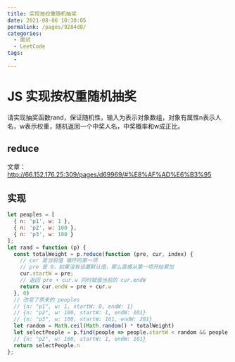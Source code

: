 ```yaml
---
title: 实现按权重随机抽奖
date: 2021-08-06 10:30:05
permalink: /pages/9284d8/
categories:
  - 面试
  - LeetCode
tags:
  - 
---
```


# JS 实现按权重随机抽奖

请实现抽奖函数rand，保证随机性，输入为表示对象数组，对象有属性n表示人名，w表示权重，随机返回一个中奖人名，中奖概率和w成正比。
<!-- more -->

## reduce

文章：http://66.152.176.25:309/pages/d69969/#%E8%AF%AD%E6%B3%95

## 实现
```js
let peoples = [
  { n: 'p1', w: 1 },
  { n: 'p2', w: 100 },
  { n: 'p3', w: 100 }
];
let rand = function (p) {
  const totalWeight = p.reduce(function (pre, cur, index) {
    // cur 是当前值 循环的第一项
    // pre 是 0，如果没有设置默认值，那么直接从第一项开始累加
    cur.startW = pre;
    // 返回 pre + cur.w 同时赋值当前的 cur.endW
    return cur.endW = pre + cur.w
  }, 0)
  // 改变了原来的 peoples
  // {n: "p1", w: 1, startW: 0, endW: 1}
  // {n: "p2", w: 100, startW: 1, endW: 101}
  // {n: "p3", w: 100, startW: 101, endW: 201}
  let random = Math.ceil(Math.random() * totalWeight)
  let selectPeople = p.find(people => people.startW < random && people.endW > random)
  // {n: "p2", w: 100, startW: 1, endW: 101}
  return selectPeople.n
};
```